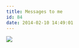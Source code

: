 ```yaml
---
title: Messages to me
id: 84
date: 2014-02-10 14:49:01
---
```

<!-- <html><center>If message box not load try <a href="https://starchaser.me/message">reload</a> this page</center></html> -->
![](https://i.imgur.com/VU3YT6w.png)